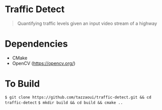 # Traffic Detect
> Quantifying traffic levels given an input video stream of a highway

# Dependencies
* CMake
* OpenCV (https://opencv.org/)

# To Build
`$ git clone https://github.com/tazzaoui/traffic-detect.git && cd traffic-detect`
`$ mkdir build && cd build && cmake ..`
